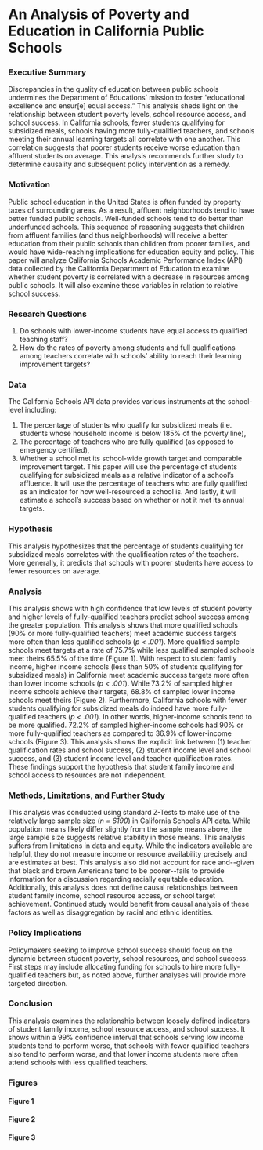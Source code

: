 # An Analysis of Poverty and Education in California Public Schools

### Executive Summary
Discrepancies in the quality of education between public schools undermines the Department of
Educations’ mission to foster “educational excellence and ensur[e] equal access.” This analysis
sheds light on the relationship between student poverty levels, school resource access, and school
success. In California schools, fewer students qualifying for subsidized meals, schools having
more fully-qualified teachers, and schools meeting their annual learning targets all correlate with
one another. This correlation suggests that poorer students receive worse education than affluent
students on average. This analysis recommends further study to determine causality and
subsequent policy intervention as a remedy.

### Motivation
Public school education in the United States is often funded by property taxes of surrounding
areas. As a result, affluent neighborhoods tend to have better funded public schools. Well-funded
schools tend to do better than underfunded schools. This sequence of reasoning suggests that
children from affluent families (and thus neighborhoods) will receive a better education from
their public schools than children from poorer families, and would have wide-reaching
implications for education equity and policy. This paper will analyze California Schools
Academic Performance Index (API) data collected by the California Department of Education to
examine whether student poverty is correlated with a decrease in resources among public
schools. It will also examine these variables in relation to relative school success.

### Research Questions
1. Do schools with lower-income students have equal access to qualified teaching staff?
2. How do the rates of poverty among students and full qualifications among teachers
    correlate with schools’ ability to reach their learning improvement targets?

### Data
The California Schools API data provides various instruments at the school-level including:
1. The percentage of students who qualify for subsidized meals (i.e. students whose
household income is below 185% of the poverty line),
2. The percentage of teachers who are fully qualified (as opposed to emergency certified),
3. Whether a school met its school-wide growth target and comparable improvement target.
This paper will use the percentage of students qualifying for subsidized meals as a relative
indicator of a school’s affluence. It will use the percentage of teachers who are fully qualified as
an indicator for how well-resourced a school is. And lastly, it will estimate a school’s success
based on whether or not it met its annual targets.

### Hypothesis
This analysis hypothesizes that the percentage of students qualifying for subsidized meals
correlates with the qualification rates of the teachers. More generally, it predicts that schools
with poorer students have access to fewer resources on average.

### Analysis
This analysis shows with high confidence that low levels of student poverty and higher levels of fully-qualified
teachers predict school success among the greater population. This analysis shows that more
qualified schools (90% or more fully-qualified teachers) meet academic success targets more
often than less qualified schools (*p < .001*). More qualified sample schools meet targets at a rate
of 75.7% while less qualified sampled schools meet theirs 65.5% of the time (Figure 1).
With respect to student family income, higher income schools (less than 50% of students
qualifying for subsidized meals) in California meet academic success targets more often than
lower income schools (*p < .001*). While 73.2% of sampled higher income schools achieve their
targets, 68.8% of sampled lower income schools meet theirs (Figure 2).
Furthermore, California schools with fewer students qualifying for subsidized meals do indeed
have more fully-qualified teachers (*p < .001*). In other words, higher-income schools tend to be
more qualified. 72.2% of sampled higher-income schools had 90% or more fully-qualified
teachers as compared to 36.9% of lower-income schools (Figure 3).
This analysis shows the explicit link between (1) teacher qualification rates and school success,
(2) student income level and school success, and (3) student income level and teacher
qualification rates. These findings support the hypothesis that student family income and school
access to resources are not independent.

### Methods, Limitations, and Further Study
This analysis was conducted using standard Z-Tests to make use of the relatively large sample
size (*n = 6190*) in California School’s API data. While population means likely differ slightly
from the sample means above, the large sample size suggests relative stability in those means.
This analysis suffers from limitations in data and equity. While the indicators available are
helpful, they do not measure income or resource availability precisely and are estimates at best.
This analysis also did not account for race and--given that black and brown Americans tend to be
poorer--fails to provide information for a discussion regarding racially equitable education.
Additionally, this analysis does not define causal relationships between student family income,
school resource access, or school target achievement. Continued study would benefit from causal
analysis of these factors as well as disaggregation by racial and ethnic identities.

### Policy Implications
Policymakers seeking to improve school success should focus on the dynamic between student
poverty, school resources, and school success. First steps may include allocating funding for
schools to hire more fully-qualified teachers but, as noted above, further analyses will provide
more targeted direction.

### Conclusion
This analysis examines the relationship between loosely defined indicators of student family
income, school resource access, and school success. It shows within a 99% confidence interval
that schools serving low income students tend to perform worse, that schools with fewer
qualified teachers also tend to perform worse, and that lower income students more often attend
schools with less qualified teachers.

### Figures

#### Figure 1

#### Figure 2

#### Figure 3
